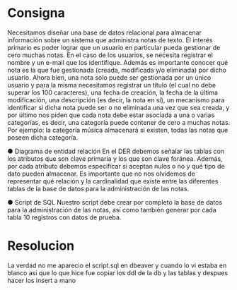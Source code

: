 # Consigna 

Necesitamos diseñar una base de datos relacional para almacenar información sobre un sistema que administra notas de texto. El interés primario es poder lograr que un usuario en particular pueda gestionar de cero muchas notas. En el caso de los usuarios, se necesita registrar el nombre y un e-mail que los identifique. Además es importante conocer qué nota es la que fue gestionada (creada, modificada y/o eliminada) por dicho usuario. Ahora bien, una nota solo puede ser gestionada por un único usuario y para la misma necesitamos registrar un título (el cual no debe superar los 100 caracteres), una fecha de creación, la fecha de la última modificación, una descripción (es decir, la nota en sí), un mecanismo para identificar si dicha nota puede ser o no eliminada una vez que sea creada, y por último nos piden que cada nota debe estar asociada a una o varias categorías, es decir, una categoría puede contener de cero a muchas notas. Por ejemplo: la categoría música almacenará si existen, todas las notas que poseen dicha categoría.

● Diagrama de entidad relación En el DER debemos señalar las tablas con los atributos que son clave primaria y los que son clave foránea. Además, por cada atributo debemos especificar si aceptan nulos o no y qué tipo de dato pueden almacenar. Es importante que no nos olvidemos de representar qué relación y la cardinalidad que existe entre las diferentes tablas de la base de datos para la administración de las notas.

● Script de SQL Nuestro script debe crear por completo la base de datos para la administración de las notas, así como también generar por cada tabla 10 registros con datos de prueba.

# Resolucion

La verdad no me aparecio el script.sql en dbeaver y cuando lo vi estaba en blanco asi que lo que hice fue copiar los ddl de la db y las tablas y despues hacer los insert a mano